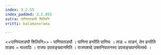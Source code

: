 ```yaml
---
index: 3.2.55
index_padded: 3.2.055
sutra: पाणिघताडघौ शिल्पिनि
vritti: balamanorama

---
```

<<पाणिघताडघौ शिल्पिनि>> - पाणिघताडघौ । पाणिना हन्तीति पाणिघः । ताडः = ताडनं, तेन हन्तीति ताडघः = मल्लादिः । राजघ उपसङ्ख्यानमिति । राजघशब्दे उक्तनिपातनस्य उपसङ्ख्यानमित्यर्थः ।